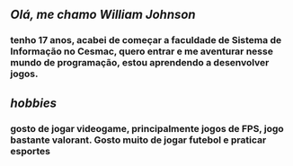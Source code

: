 ## *Olá, me chamo William Johnson*
### tenho 17 anos, acabei de começar a faculdade de Sistema de Informação no Cesmac, quero entrar e me aventurar nesse mundo de programação, estou aprendendo a desenvolver jogos.

## *hobbies*
### gosto de jogar videogame, principalmente jogos de FPS, jogo bastante valorant. Gosto muito de jogar futebol e praticar esportes